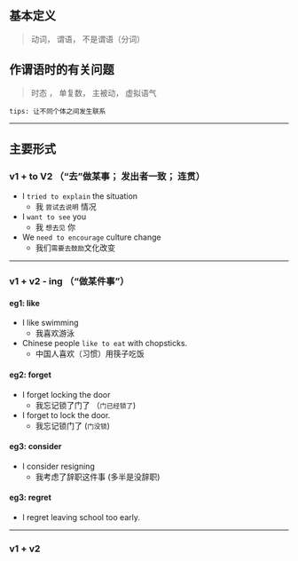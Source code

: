 ## 基本定义
> 动词， 谓语， 不是谓语（分词）

## 作谓语时的有关问题
> 时态 ， 单复数， 主被动， 虚拟语气

`tips: 让不同个体之间发生联系`

---
## 主要形式

### v1 + to V2 （“去”做某事； 发出者一致； 连贯）

- I `tried to explain` the situation
	- 我 `尝试去说明` 情况 
- I `want to see` you
	- 我 `想去见` 你
- We `need to encourage` culture change
	- 我们`需要去鼓励`文化改变

----
### v1 + v2 - ing （“做某件事”）

#### eg1: like
- I like swimming
	- 我喜欢游泳
- Chinese people `like to eat` with chopsticks.
	- 中国人喜欢（习惯）用筷子吃饭

#### eg2: forget
- I forget locking the door
	- 我忘记锁了门了 （`门已经锁了`)
- I forget to lock the door.
	- 我忘记锁门了 (`门没锁`)

#### eg3: consider
- I consider resigning 
	- 我考虑了辞职这件事 (多半是没辞职)

#### eg3: regret
- I regret leaving school too early.


----
### v1 + v2
